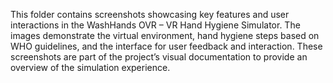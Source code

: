 This folder contains screenshots showcasing key features and user interactions in the WashHands OVR – VR Hand Hygiene Simulator. The images demonstrate the virtual environment, hand hygiene steps based on WHO guidelines, and the interface for user feedback and interaction. These screenshots are part of the project’s visual documentation to provide an overview of the simulation experience.